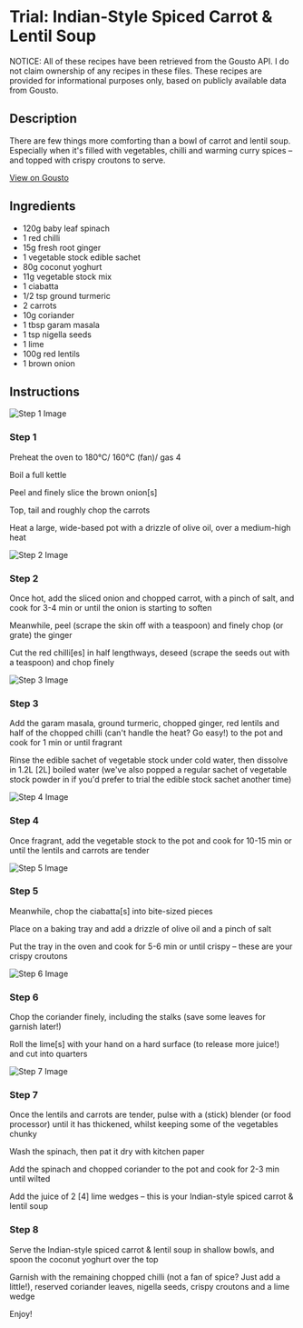 # Trial: Indian-Style Spiced Carrot & Lentil Soup

NOTICE: All of these recipes have been retrieved from the Gousto API. I do not claim ownership of any recipes in these files. These recipes are provided for informational purposes only, based on publicly available data from Gousto.

## Description

There are few things more comforting than a bowl of carrot and lentil soup. Especially when it's filled with vegetables, chilli and warming curry spices – and topped with crispy croutons to serve.

[View on Gousto](https://www.gousto.co.uk/recipes/cookbook/indian-style-spiced-carrot-lentil-soup-trial)

## Ingredients

- 120g baby leaf spinach
- 1 red chilli
- 15g fresh root ginger
- 1 vegetable stock edible sachet
- 80g coconut yoghurt
- 11g vegetable stock mix
- 1 ciabatta
- 1/2 tsp ground turmeric
- 2 carrots
- 10g coriander
- 1 tbsp garam masala
- 1 tsp nigella seeds
- 1 lime
- 100g red lentils
- 1 brown onion

## Instructions

![Step 1 Image](https://production-media.gousto.co.uk/cms/recipe-step-image/Step-1-1634575370307-x200.jpg)

### Step 1

Preheat the oven to 180°C/ 160°C (fan)/ gas 4

Boil a full kettle

Peel and finely slice the brown onion<span class="text-danger">[s]</span>

Top, tail and roughly chop the carrots

Heat a large, wide-based pot with a drizzle of olive oil, over a medium-high heat

![Step 2 Image](https://production-media.gousto.co.uk/cms/recipe-step-image/Step-2-1634575477789-x200.jpg)

### Step 2

Once hot, add the sliced onion and chopped carrot, with a pinch of salt, and cook for 3-4 min or until the onion is starting to soften

Meanwhile, peel (scrape the skin off with a teaspoon) and finely chop (or grate) the ginger

Cut the red chilli<span class="text-danger">[es]</span> in half lengthways, deseed (scrape the seeds out with a teaspoon) and chop finely

![Step 3 Image](https://production-media.gousto.co.uk/cms/recipe-step-image/Step-3-1634575481043-x200.jpg)

### Step 3

Add the garam masala, ground turmeric, chopped ginger, red lentils and half of the chopped chilli (can't handle the heat? Go easy!) to the pot and cook for 1 min or until fragrant

Rinse the edible sachet of vegetable stock under cold water, then dissolve in 1.2L <span class="text-danger">[2L] </span>boiled water (we've also popped a regular sachet of vegetable stock powder in if you'd prefer to trial the edible stock sachet another time)

![Step 4 Image](https://production-media.gousto.co.uk/cms/recipe-step-image/Step-4-1634575483826-x200.jpg)

### Step 4

Once fragrant, add the vegetable stock to the pot and cook for 10-15 min or until the lentils and carrots are tender

![Step 5 Image](https://production-media.gousto.co.uk/cms/recipe-step-image/Step-5-1634575487825-x200.jpg)

### Step 5

Meanwhile, chop the ciabatta<span class="text-danger">[s]</span> into bite-sized pieces

Place on a baking tray and add a drizzle of olive oil and a pinch of salt

Put the tray in the oven and cook for 5-6 min or until crispy – these are your crispy croutons

![Step 6 Image](https://production-media.gousto.co.uk/cms/recipe-step-image/Step-6-1634638118498-x200.jpg)

### Step 6

Chop the coriander finely, including the stalks (save some leaves for garnish later!)

Roll the lime<span class="text-danger">[s]</span> with your hand on a hard surface (to release more juice!) and cut into quarters

![Step 7 Image](https://production-media.gousto.co.uk/cms/recipe-step-image/Step-7-1634575493790-x200.jpg)

### Step 7

Once the lentils and carrots are tender, pulse with a (stick) blender (or food processor) until it has thickened, whilst keeping some of the vegetables chunky

Wash the spinach, then pat it dry with kitchen paper

Add the spinach and chopped coriander to the pot and cook for 2-3 min until wilted

Add the juice of 2 <span class="text-danger">[4]</span> lime wedges – this is your Indian-style spiced carrot & lentil soup

### Step 8

Serve the Indian-style spiced carrot & lentil soup in shallow bowls, and spoon the coconut yoghurt over the top

Garnish with the remaining chopped chilli (not a fan of spice? Just add a little!), reserved coriander leaves, nigella seeds, crispy croutons and a lime wedge

Enjoy!

